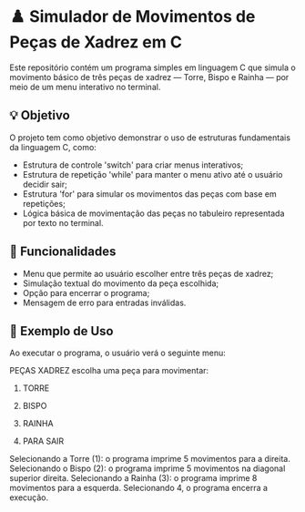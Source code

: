 # ♟️ Simulador de Movimentos de Peças de Xadrez em C

Este repositório contém um programa simples em linguagem C que simula o movimento básico de três peças de xadrez — Torre, Bispo e Rainha — por meio de um menu interativo no terminal.

## 💡 Objetivo

O projeto tem como objetivo demonstrar o uso de estruturas fundamentais da linguagem C, como:

- Estrutura de controle 'switch' para criar menus interativos;
- Estrutura de repetição 'while' para manter o menu ativo até o usuário decidir sair;
- Estrutura 'for' para simular os movimentos das peças com base em repetições;
- Lógica básica de movimentação das peças no tabuleiro representada por texto no terminal.

## 🚀 Funcionalidades

- Menu que permite ao usuário escolher entre três peças de xadrez;
- Simulação textual do movimento da peça escolhida;
- Opção para encerrar o programa;
- Mensagem de erro para entradas inválidas.

## 🧪 Exemplo de Uso

Ao executar o programa, o usuário verá o seguinte menu:

PEÇAS XADREZ escolha uma peça para movimentar:

1. TORRE

2. BISPO

3. RAINHA

4. PARA SAIR

Selecionando a Torre (1): o programa imprime 5 movimentos para a direita.
Selecionando o Bispo (2): o programa imprime 5 movimentos na diagonal superior direita.
Selecionando a Rainha (3): o programa imprime 8 movimentos para a esquerda.
Selecionando 4, o programa encerra a execução.
